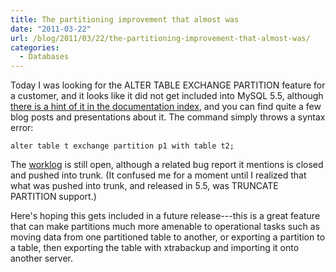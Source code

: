 ```yaml
---
title: The partitioning improvement that almost was
date: "2011-03-22"
url: /blog/2011/03/22/the-partitioning-improvement-that-almost-was/
categories:
  - Databases
---
```

Today I was looking for the ALTER TABLE EXCHANGE PARTITION feature for a customer, and it looks like it did not get included into MySQL 5.5, although [there is a hint of it in the documentation index](http://dev.mysql.com/doc/refman/5.5/en/dynindex-statement.html), and you can find quite a few blog posts and presentations about it. The command simply throws a syntax error:

```
alter table t exchange partition p1 with table t2;
```

The [worklog](http://forge.mysql.com/worklog/task.php?id=4445) is still open, although a related bug report it mentions is closed and pushed into trunk. (It confused me for a moment until I realized that what was pushed into trunk, and released in 5.5, was TRUNCATE PARTITION support.)

Here's hoping this gets included in a future release---this is a great feature that can make partitions much more amenable to operational tasks such as moving data from one partitioned table to another, or exporting a partition to a table, then exporting the table with xtrabackup and importing it onto another server.



